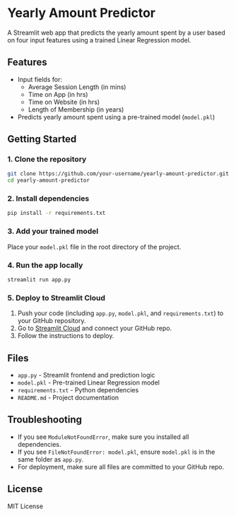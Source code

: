 # Yearly Amount Predictor

A Streamlit web app that predicts the yearly amount spent by a user based on four input features using a trained Linear Regression model.

## Features

- Input fields for:
  - Average Session Length (in mins)
  - Time on App (in hrs)
  - Time on Website (in hrs)
  - Length of Membership (in years)
- Predicts yearly amount spent using a pre-trained model (`model.pkl`)

## Getting Started

### 1. Clone the repository

```bash
git clone https://github.com/your-username/yearly-amount-predictor.git
cd yearly-amount-predictor
```

### 2. Install dependencies

```bash
pip install -r requirements.txt
```

### 3. Add your trained model

Place your `model.pkl` file in the root directory of the project.

### 4. Run the app locally

```bash
streamlit run app.py
```

### 5. Deploy to Streamlit Cloud

1. Push your code (including `app.py`, `model.pkl`, and `requirements.txt`) to your GitHub repository.
2. Go to [Streamlit Cloud](https://streamlit.io/cloud) and connect your GitHub repo.
3. Follow the instructions to deploy.

## Files

- `app.py` - Streamlit frontend and prediction logic
- `model.pkl` - Pre-trained Linear Regression model
- `requirements.txt` - Python dependencies
- `README.md` - Project documentation

## Troubleshooting

- If you see `ModuleNotFoundError`, make sure you installed all dependencies.
- If you see `FileNotFoundError: model.pkl`, ensure `model.pkl` is in the same folder as `app.py`.
- For deployment, make sure all files are committed to your GitHub repo.

## License

MIT License
